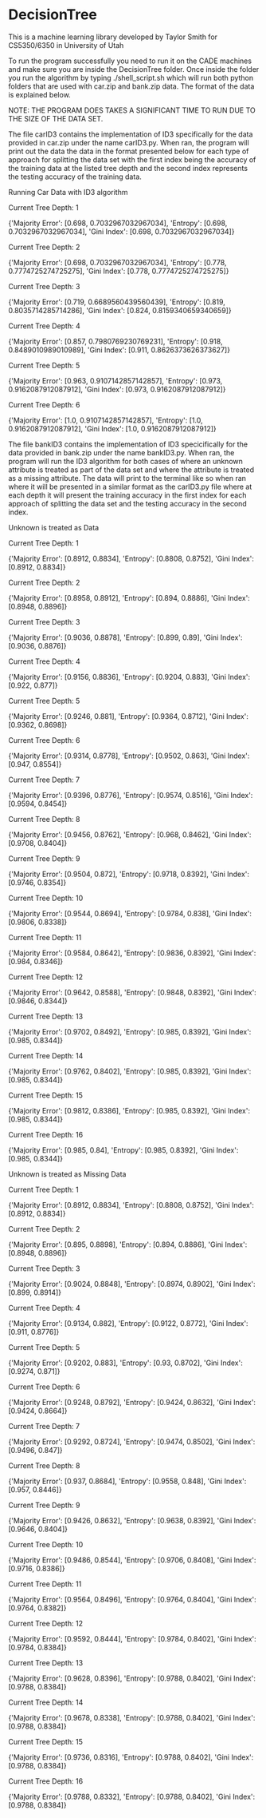 # DecisionTree

This is a machine learning library developed by Taylor Smith for
CS5350/6350 in University of Utah

To run the program successfully you need to run it on the CADE machines and make sure you are inside the DecisionTree folder. Once inside the folder you run the algorithm by typing ./shell_script.sh which will run both python folders that are used with car.zip and bank.zip data. The format of the data is explained below. 

NOTE: THE PROGRAM DOES TAKES A SIGNIFICANT TIME TO RUN DUE TO THE SIZE OF THE DATA SET.

The file carID3 contains the implementation of ID3 specifically for the data provided in car.zip under the name carID3.py. When ran, the program will print out the data the data in the format presented below for each type of approach for splitting the data set with the first index being the accuracy of the training data at the listed tree depth and the second index represents the testing accuracy of the training data. 

Running Car Data with ID3 algorithm

Current Tree Depth: 1

{'Majority Error': [0.698, 0.7032967032967034], 'Entropy': [0.698, 0.7032967032967034], 'Gini Index': [0.698, 0.7032967032967034]}

Current Tree Depth: 2

{'Majority Error': [0.698, 0.7032967032967034], 'Entropy': [0.778, 0.7774725274725275], 'Gini Index': [0.778, 0.7774725274725275]}

Current Tree Depth: 3

{'Majority Error': [0.719, 0.6689560439560439], 'Entropy': [0.819, 0.8035714285714286], 'Gini Index': [0.824, 0.8159340659340659]}

Current Tree Depth: 4

{'Majority Error': [0.857, 0.7980769230769231], 'Entropy': [0.918, 0.8489010989010989], 'Gini Index': [0.911, 0.8626373626373627]}

Current Tree Depth: 5

{'Majority Error': [0.963, 0.9107142857142857], 'Entropy': [0.973, 0.9162087912087912], 'Gini Index': [0.973, 0.9162087912087912]}

Current Tree Depth: 6

{'Majority Error': [1.0, 0.9107142857142857], 'Entropy': [1.0, 0.9162087912087912], 'Gini Index': [1.0, 0.9162087912087912]}


The file bankID3 contains the implementation of ID3 specicifically for the data provided in bank.zip under the name bankID3.py. When ran, the program will run the ID3 algorithm for both cases of where an unknown attribute is treated as part of the data set and where the attribute is treated as a missing attribute. The data will print to the terminal like so when ran where it will be presented in a similar format as the carID3.py file where at each depth it will present the training accuracy in the first index for each approach of splitting the data set and the testing accuracy in the second index. 

Unknown is treated as Data

Current Tree Depth: 1

{'Majority Error': [0.8912, 0.8834], 'Entropy': [0.8808, 0.8752], 'Gini Index': [0.8912, 0.8834]}

Current Tree Depth: 2

{'Majority Error': [0.8958, 0.8912], 'Entropy': [0.894, 0.8886], 'Gini Index': [0.8948, 0.8896]}

Current Tree Depth: 3

{'Majority Error': [0.9036, 0.8878], 'Entropy': [0.899, 0.89], 'Gini Index': [0.9036, 0.8876]}

Current Tree Depth: 4

{'Majority Error': [0.9156, 0.8836], 'Entropy': [0.9204, 0.883], 'Gini Index': [0.922, 0.877]}

Current Tree Depth: 5

{'Majority Error': [0.9246, 0.881], 'Entropy': [0.9364, 0.8712], 'Gini Index': [0.9362, 0.8698]}

Current Tree Depth: 6

{'Majority Error': [0.9314, 0.8778], 'Entropy': [0.9502, 0.863], 'Gini Index': [0.947, 0.8554]}

Current Tree Depth: 7

{'Majority Error': [0.9396, 0.8776], 'Entropy': [0.9574, 0.8516], 'Gini Index': [0.9594, 0.8454]}

Current Tree Depth: 8

{'Majority Error': [0.9456, 0.8762], 'Entropy': [0.968, 0.8462], 'Gini Index': [0.9708, 0.8404]}

Current Tree Depth: 9

{'Majority Error': [0.9504, 0.872], 'Entropy': [0.9718, 0.8392], 'Gini Index': [0.9746, 0.8354]}

Current Tree Depth: 10

{'Majority Error': [0.9544, 0.8694], 'Entropy': [0.9784, 0.838], 'Gini Index': [0.9806, 0.8338]}

Current Tree Depth: 11

{'Majority Error': [0.9584, 0.8642], 'Entropy': [0.9836, 0.8392], 'Gini Index': [0.984, 0.8346]}

Current Tree Depth: 12

{'Majority Error': [0.9642, 0.8588], 'Entropy': [0.9848, 0.8392], 'Gini Index': [0.9846, 0.8344]}

Current Tree Depth: 13

{'Majority Error': [0.9702, 0.8492], 'Entropy': [0.985, 0.8392], 'Gini Index': [0.985, 0.8344]}

Current Tree Depth: 14

{'Majority Error': [0.9762, 0.8402], 'Entropy': [0.985, 0.8392], 'Gini Index': [0.985, 0.8344]}

Current Tree Depth: 15

{'Majority Error': [0.9812, 0.8386], 'Entropy': [0.985, 0.8392], 'Gini Index': [0.985, 0.8344]}

Current Tree Depth: 16

{'Majority Error': [0.985, 0.84], 'Entropy': [0.985, 0.8392], 'Gini Index': [0.985, 0.8344]}

Unknown is treated as Missing Data

Current Tree Depth: 1

{'Majority Error': [0.8912, 0.8834], 'Entropy': [0.8808, 0.8752], 'Gini Index': [0.8912, 0.8834]}

Current Tree Depth: 2

{'Majority Error': [0.895, 0.8898], 'Entropy': [0.894, 0.8886], 'Gini Index': [0.8948, 0.8896]}

Current Tree Depth: 3

{'Majority Error': [0.9024, 0.8848], 'Entropy': [0.8974, 0.8902], 'Gini Index': [0.899, 0.8914]}

Current Tree Depth: 4

{'Majority Error': [0.9134, 0.882], 'Entropy': [0.9122, 0.8772], 'Gini Index': [0.911, 0.8776]}

Current Tree Depth: 5

{'Majority Error': [0.9202, 0.883], 'Entropy': [0.93, 0.8702], 'Gini Index': [0.9274, 0.871]}

Current Tree Depth: 6

{'Majority Error': [0.9248, 0.8792], 'Entropy': [0.9424, 0.8632], 'Gini Index': [0.9424, 0.8664]}

Current Tree Depth: 7

{'Majority Error': [0.9292, 0.8724], 'Entropy': [0.9474, 0.8502], 'Gini Index': [0.9496, 0.847]}

Current Tree Depth: 8

{'Majority Error': [0.937, 0.8684], 'Entropy': [0.9558, 0.848], 'Gini Index': [0.957, 0.8446]}

Current Tree Depth: 9

{'Majority Error': [0.9426, 0.8632], 'Entropy': [0.9638, 0.8392], 'Gini Index': [0.9646, 0.8404]}

Current Tree Depth: 10

{'Majority Error': [0.9486, 0.8544], 'Entropy': [0.9706, 0.8408], 'Gini Index': [0.9716, 0.8386]}

Current Tree Depth: 11

{'Majority Error': [0.9564, 0.8496], 'Entropy': [0.9764, 0.8404], 'Gini Index': [0.9764, 0.8382]}

Current Tree Depth: 12

{'Majority Error': [0.9592, 0.8444], 'Entropy': [0.9784, 0.8402], 'Gini Index': [0.9784, 0.8384]}

Current Tree Depth: 13

{'Majority Error': [0.9628, 0.8396], 'Entropy': [0.9788, 0.8402], 'Gini Index': [0.9788, 0.8384]}

Current Tree Depth: 14

{'Majority Error': [0.9678, 0.8338], 'Entropy': [0.9788, 0.8402], 'Gini Index': [0.9788, 0.8384]}

Current Tree Depth: 15

{'Majority Error': [0.9736, 0.8316], 'Entropy': [0.9788, 0.8402], 'Gini Index': [0.9788, 0.8384]}

Current Tree Depth: 16

{'Majority Error': [0.9788, 0.8332], 'Entropy': [0.9788, 0.8402], 'Gini Index': [0.9788, 0.8384]}

